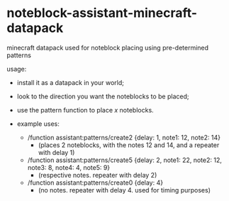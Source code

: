 # noteblock-assistant-minecraft-datapack
minecraft datapack used for noteblock placing using pre-determined patterns

usage:

- install it as a datapack in your world;

- look to the direction you want the noteblocks to be placed;
  
- use the pattern<x> function to place *x* noteblocks.
- example uses:
  - /function assistant:patterns/create2 {delay: 1, note1: 12, note2: 14}
    - (places 2 noteblocks, with the notes 12 and 14, and a repeater with delay 1)
  - /function assistant:patterns/create5 {delay: 2, note1: 22, note2: 12, note3: 8, note4: 4, note5: 9}
    - (respective notes. repeater with delay 2)
  - /function assistant:patterns/create0 {delay: 4}
    - (no notes. repeater with delay 4. used for timing purposes)
